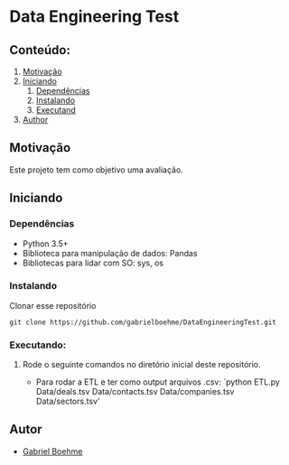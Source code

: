# Data Engineering Test

## Conteúdo:
1. [Motivação](#Motivation)
2. [Iniciando](#getting_started)
	1. [Dependências](#dependencies)
	2. [Instalando](#installing)
	3. [Executand](#executing)
3. [Author](#authors)

<a name="motivation"></a>
## Motivação

Este projeto tem como objetivo uma avaliação.

<a name="getting_started"></a>
## Iniciando

<a name="dependencies"></a>
### Dependências
* Python 3.5+
* Biblioteca para manipulação de dados: Pandas
* Bibliotecas para lidar com SO: sys, os

<a name="installing"></a>
### Instalando
Clonar esse repositório
```
git clone https://github.com/gabrielboehme/DataEngineeringTest.git
```
<a name="executing"></a>
### Executando:
1. Rode o seguinte comandos no diretório inicial deste repositório.

    - Para rodar a ETL e ter como output arquivos .csv:
        `python ETL.py Data/deals.tsv Data/contacts.tsv Data/companies.tsv Data/sectors.tsv'
        
<a name="Author"></a>
## Autor

* [Gabriel Boehme](https://github.com/gabrielboehme/)
